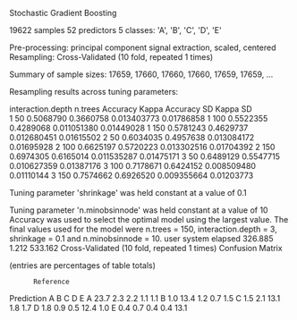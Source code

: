 Stochastic Gradient Boosting 

19622 samples
   52 predictors
    5 classes: 'A', 'B', 'C', 'D', 'E' 

Pre-processing: principal component signal extraction, scaled, centered 
Resampling: Cross-Validated (10 fold, repeated 1 times) 

Summary of sample sizes: 17659, 17660, 17660, 17660, 17659, 17659, ... 

Resampling results across tuning parameters:

  interaction.depth  n.trees  Accuracy   Kappa      Accuracy SD  Kappa SD  
  1                   50      0.5068790  0.3660758  0.013403773  0.01786858
  1                  100      0.5522355  0.4289068  0.011051380  0.01449028
  1                  150      0.5781243  0.4629737  0.012680451  0.01615502
  2                   50      0.6034035  0.4957638  0.013084172  0.01695928
  2                  100      0.6625197  0.5720223  0.013302516  0.01704392
  2                  150      0.6974305  0.6165014  0.011535287  0.01475171
  3                   50      0.6489129  0.5547715  0.010627359  0.01387176
  3                  100      0.7178671  0.6424152  0.008509480  0.01110144
  3                  150      0.7574662  0.6926520  0.009355664  0.01203773

Tuning parameter 'shrinkage' was held constant at a value of 0.1

Tuning parameter 'n.minobsinnode' was held constant at a value of 10
Accuracy was used to select the optimal model using  the largest value.
The final values used for the model were n.trees = 150, interaction.depth =
 3, shrinkage = 0.1 and n.minobsinnode = 10. 
   user  system elapsed 
326.885   1.212 533.162 
Cross-Validated (10 fold, repeated 1 times) Confusion Matrix 

(entries are percentages of table totals)
 
          Reference
Prediction    A    B    C    D    E
         A 23.7  2.3  2.2  1.1  1.1
         B  1.0 13.4  1.2  0.7  1.5
         C  1.5  2.1 13.1  1.8  1.7
         D  1.8  0.9  0.5 12.4  1.0
         E  0.4  0.7  0.4  0.4 13.1